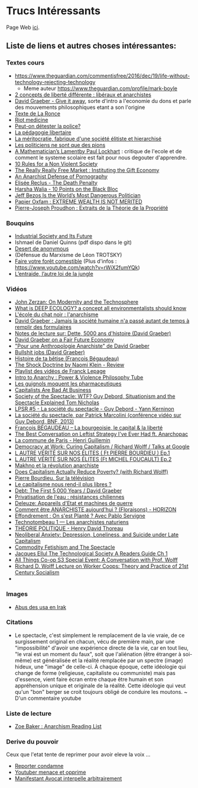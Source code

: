 # Trucs Intéressants

Page Web [ici](https://tblain.github.io/trucs_interressant/).

## Liste de liens et autres choses intéressantes:

### Textes cours

* https://www.theguardian.com/commentisfree/2016/dec/19/life-without-technology-rejecting-technology
  * Meme auteur https://www.theguardian.com/profile/mark-boyle
* [2 concepts de liberté différente : libéraux et anarchistes](https://www.infolibertaire.net/%E2%98%85-liberte-des-liberaux-et-liberte-des-anarchistes/)
* [David Graeber - Give it away](https://theanarchistlibrary.org/library/david-graeber-give-it-away), sorte d'intro a l'economie du dons et parle des mouvements philosophiques etant a son l'origine
* [Texte de La Ronce](https://docs.google.com/document/d/1V6oWtihszT4Gl3jRM_HcseHwcvg1BrXvnzsomgqPGWg/edit)
* [Riot medicine](https://riotmedicine.net/)
* [Peut-on détester la police?](https://lundi.am/IMG/pdf/253844818-peut-on-detester-la-police-ter-s.pdf)
* [La pédagogie libertaire](https://www.socialisme-libertaire.fr/2016/05/pedagogie-libertaire.html)
* [La méritocratie, fabrique d'une société élitiste et hierarchisé ](https://www.socialisme-libertaire.fr/2015/03/la-meritocratie-fabrique-d-une-societe-elitiste-et-hierarchise.html)
* [Les politiciens ne sont que des pions ](https://www.socialisme-libertaire.fr/2020/12/les-politiciens-ne-sont-que-des-pions.html)
* [A Mathematician’s Lamentby Paul Lockhart](LockhartsLament.pdf) : critique de l'ecole et de comment le systeme scolaire est fait pour nous degouter d'apprendre.
* [ 10 Rules for a Non Violent Society ](https://theanarchistlibrary.org/library/philip-richlin-10-rules-for-a-non-violent-society)
* [The Really Really Free Market : Instituting the Gift Economy](https://theanarchistlibrary.org/library/crimethinc-the-really-really-free-market)
* [An Anarchist Defense of Pornography](https://anarchymag.org/2015/08/an-anarchist-defense-of-pornography/)
* [Elisée Reclus - The Death Penalty](https://theanarchistlibrary.org/library/elisee-reclus-the-death-penalty)
* [Harsha Walia - 10 Points on the Black Bloc](https://theanarchistlibrary.org/h/hw/harsha-walia-10-points-on-the-black-bloc.html)
* [Jeff Bezos Is the World’s Most Dangerous Politician](https://medium.com/surviving-tomorrow/jeff-bezos-is-the-worlds-most-dangerous-politician-61991bc4f516)
* [Papier Oxfam : EXTREME WEALTH IS NOT MERITED](https://www-cdn.oxfam.org/s3fs-public/file_attachments/dp-extreme-wealth-is-not-merited-241115-en.pdf)
* [Pierre-Joseph Proudhon : Extraits de la Théorie de la Propriété](https://www.panarchy.org/proudhon/propriete.html)

### Bouquins
* [Industrial Society and Its Future](https://theanarchistlibrary.org/library/fc-industrial-society-and-its-future)
* Ishmael de Daniel Quinns (pdf dispo dans le git)
* [Desert de anonymous](https://theanarchistlibrary.org/library/anonymous-desert)
* (Défensue du Marxisme de Léon TROTSKY)
* [Faire votre forêt comestible](http://www.agriculture19.lesfichesabebert.fr/) (Plus d'infos : https://www.youtube.com/watch?v=rWiX2fumYQk)
* [L’entraide, l’autre loi de la jungle](https://pabloservigne.com/entraide-2/)

### Vidéos
* [John Zerzan: On Modernity and the Technosphere](https://www.youtube.com/watch?v=3I9QJVNas5k)
* [What is DEEP ECOLOGY? a concept all environmentalists should know](https://www.youtube.com/watch?v=xoKvBqssXf4)
* [L'école du chat noir : l'anarchisme](https://www.youtube.com/watch?v=U3Rs7Pjd8gM)
* [David Graeber : Jamais la société humaine n'a passé autant de temps à remplir des formulaires](https://www.youtube.com/watch?v=y-G7461XhMs)
* [Notes de lecture sur: Dette, 5000 ans d'histoire (David Graeber)](https://www.youtube.com/watch?v=24X49S1ajcQ)
* [David Graeber on a Fair Future Economy](https://www.youtube.com/watch?v=7YynqVvgZYI)
* ["Pour une Anthropologie Anarchiste" de David Graeber](https://www.youtube.com/watch?v=Z9ApjcTxZKM)
* [Bullshit jobs (David Graeber)](https://www.youtube.com/watch?v=8cvPDiWkD6I&feature=youtu.be)
* [Histoire de ta bêtise (François Bégaudeau)](https://www.youtube.com/watch?v=_eb3BFkj3Dg)
* [The Shock Doctrine by Naomi Klein - Review](https://www.youtube.com/watch?v=_PMkBy007VU&feature=emb_logo)
* [Playlist des vidéos de Franck Lepage](https://www.youtube.com/playlist?list=PLFePO0DghdicNrU0KytikJAV310b9i7Gz)
* [Intro to Anarchy : Power & Violence Philosophy Tube](https://www.youtube.com/watch?v=bCAUmh99hMI)
* [Les guignols moquent les pharmaceutiques](VIDEO-2020-11-20-08-31-13.mp4)
* [Capitalists Are Bad At Business](https://www.youtube.com/watch?v=yP9Oj65OweI)
* [Society of the Spectacle: WTF? Guy Debord, Situationism and the Spectacle Explained Tom Nicholas](https://www.youtube.com/watch?v=RGJr08N-auM)
* [LPSR #5 - La société du spectacle - Guy Debord - Yann Kerninon](https://www.youtube.com/watch?v=ptR6IQwobf4)
* [La société du spectacle, par Patrick Marcolini (conférence vidéo sur Guy Debord, BNF, 2013)](https://www.youtube.com/watch?v=LAibRpDB9qM)
* [François BÉGAUDEAU – La bourgeoisie, le capital & la liberté](https://www.youtube.com/watch?v=4gX5KpOboDo)
* [The Best Conversation on Leftist Strategy I've Ever Had ft. Anarchopac](https://www.youtube.com/watch?v=fH12TOZ-_Sg)
* [La commune de Paris - Henri Guillemin](https://www.youtube.com/watch?v=PwXwDp3Ze7Q)
* [Democracy at Work: Curing Capitalism / Richard Wolff / Talks at Google](https://www.youtube.com/watch?v=ynbgMKclWWc)
* [L AUTRE VÉRITÉ SUR NOS ÉLITES ( Ft PIERRE BOURDIEU )  Ep.1](https://www.youtube.com/watch?v=w4EtFZ1ci20)
* [L AUTRE VÉRITÉ SUR NOS ÉLITES (Ft MICHEL FOUCAULT)  Ep.2](https://www.youtube.com/watch?v=YYYkd-LyNow)
* [Makhno et la révolution anarchiste ](https://www.youtube.com/watch?v=fPLHhnEIXvI)
* [Does Capitalism Actually Reduce Poverty? (with Richard Wolff)](https://www.youtube.com/watch?v=Co4FES0ehyI)
* [Pierre Bourdieu. Sur la télévision](https://www.youtube.com/watch?v=vcc6AEpjdcY)
* [Le capitalisme nous rend-il plus libres ?](https://www.youtube.com/watch?v=x3baW6zCOxY)
* [Debt: The First 5,000 Years / David Graeber](https://www.youtube.com/watch?v=CZIINXhGDcs)
* [Privatisation de l'eau : résistances chiliennes](https://www.youtube.com/watch?v=9v_6tfnVgBU)
* [Deleuze: Appareils d'Etat et machines de guerre](https://www.youtube.com/watch?v=az-JR9_GOoA)
* [Comment être ANARCHISTE aujourd'hui ? (Floraisons) - HORIZON](https://www.youtube.com/watch?v=1NS-eogteA0)
* [Effondrement : On s'est Planté ? Avec Pablo Servigne](https://www.youtube.com/watch?v=xs_a5PQZocY&feature=emb_logo)
* [Technotombeau 1 — Les anarchistes naturiens](https://www.youtube.com/watch?v=WpduDj8-HsQ&t=313s)
* [THÉORIE POLITIQUE - Henry David Thoreau](https://www.youtube.com/watch?v=JJL9S0J8-4k)
* [Neoliberal Anxiety: Depression, Loneliness, and Suicide under Late Capitalism](https://www.youtube.com/watch?v=hcT7JQRtnDE)
* [Commodity Fetishism and The Spectacle](https://www.youtube.com/watch?v=bOUXB6wXr_s)
* [Jacques Ellul The Technological Society A Readers Guide Ch 1](https://www.youtube.com/watch?v=VvWWEf6bi5A)
* [All Things Co-op S3 Special Event: A Conversation with Prof. Wolff](https://www.youtube.com/watch?v=XTd9KRtO5yI)
* [Richard D. Wolff Lecture on Worker Coops: Theory and Practice of 21st Century Socialism](https://www.youtube.com/watch?v=a1WUKahMm1s)
*
### Images
* [Abus des usa en Irak](https://ushypocrisy.com/2013/04/28/lest-we-forget-the-horrifying-images-from-abu-ghraib-prison-in-iraq-graphic-imagery/)

### Citations
* Le spectacle, c'est simplement le remplacement de la vie vraie, de ce surgissement original en chacun, vécu de première main, par une "impossibilité" d'avoir une expérience directe de la vie, car en tout lieu, "le vrai est un moment du faux", soit que l'aliénation (être étranger à soi-même) est généralisée et la réalité remplacée par un spectre (image) hideux, une "image" de celle-ci. À chaque époque, cette idéologie qui change de forme (religieuse, capitaliste ou communiste) mais pas d'essence, vient faire écran entre chaque être humain et son appréhension unique et originale de la réalité. Cette idéologie qui veut qu'un "bon" berger se croit toujours obligé de conduire les moutons.
 ~ D'un commentaire youtube
 
### Liste de lecture
* [Zoe Baker : Anarchism Reading List](https://anarchopac.wordpress.com/2013/05/31/recommended-reading/) 
 
### Derive du pouvoir
Ceux que l'etat tente de reprimer pour avoir eleve la voix ...
* [Reporter condamne](https://www.youtube.com/watch?v=z7uF4HsiPYg&t=19s)
* [Youtuber menace et opprime](https://www.youtube.com/watch?v=xYHlzo-1umE)
* [Manifestant Avocat interpelle arbitrairement](https://www.youtube.com/watch?v=dWzyQtdN7Fc)

